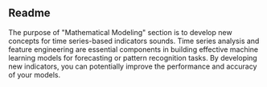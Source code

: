 
## Readme

The purpose of "Mathematical Modeling" section is to develop new concepts for time series-based indicators sounds. Time series analysis and feature engineering are essential components in building effective machine learning models for forecasting or pattern recognition tasks. By developing new indicators, you can potentially improve the performance and accuracy of your models.
